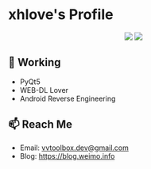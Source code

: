 # xhlove's Profile

<p align="center">
  <img src ="https://github-readme-stats.vercel.app/api?username=xhlove&show_icons=true&hide_border=true&theme=bluewhite&include_all_commits=true&count_private=true">
  <img src ="https://github-readme-stats.vercel.app/api/top-langs/?username=xhlove&layout=compact&hide_border=true&langs_count=10&theme=graywhite&include_all_commits=true&count_private=true">
</p>

## 🔭 Working

- PyQt5
- WEB-DL Lover
- Android Reverse Engineering

## 📫 Reach Me

- Email: vvtoolbox.dev@gmail.com
- Blog: https://blog.weimo.info


<!--
**xhlove/xhlove** is a ✨ _special_ ✨ repository because its `README.md` (this file) appears on your GitHub profile.

Here are some ideas to get you started:

- 🔭 I’m currently working on ...
- 🌱 I’m currently learning ...
- 👯 I’m looking to collaborate on ...
- 🤔 I’m looking for help with ...
- 💬 Ask me about ...
- 📫 How to reach me: ...
- 😄 Pronouns: ...
- ⚡ Fun fact: ...
-->
